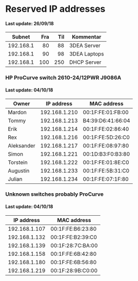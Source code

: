 # Reserved IP addresses
#### Last update: 26/09/18

| Subnet    | Fra | Til | Kommentar     |
|-----------|----:|----:|---------------|
| 192.168.1 |  80 |  88 | 3DEA Server   |
| 192.168.1 |  90 |  98 | 3DEA Laptops  |
| 192.168.1 | 100 | 250 | DHCP Server   |



### HP ProCurve switch 2610-24/12PWR J9086A
#### Last update: 04/10/18

| Owner     | IP address    | MAC address       |
|-----------|---------------|-------------------|
| Mardon    | 192.168.1.210 | 00:1F:FE:01:FB:00 |
| Tommy     | 192.168.1.213 | B4:39:D6:41:66:04 |
| Erik      | 192.168.1.214 | 00:1F:FE:02:86:40 |
| Rex       | 192.168.1.216 | 00:1F:FE:5D:26:C0 |
| Aleksander| 192.168.1.217 | 00:1F:FE:08:97:80 |
| Simon     | 192.168.1.221 | 00:1D:B3:F0:B3:80 |
| Torstein  | 192.168.1.222 | 00:1F:FE:01:8E:C0 |
| Augustin  | 192.168.1.233 | 00:1F:FE:5B:31:C0 |
| Julian    | 192.168.1.234 | 00:1F:FE:07:1F:80 |



### Unknown switches probably ProCurve
#### Last update: 04/10/18

| IP address    | MAC address       |
|---------------|-------------------|
| 192.168.1.107 | 00:1F:FE:B6:23:80 |
| 192.168.1.132 | 00:1F:FE:B2:39:C0 |
| 192.168.1.139 | 00:1F:28:7C:BA:00 |
| 192.168.1.158 | 00:1F:FE:6B:42:80 |
| 192.168.1.180 | 00:1F:FE:6B:56:80 |
| 192.168.1.219 | 00:1F:28:9B:C0:00 |
